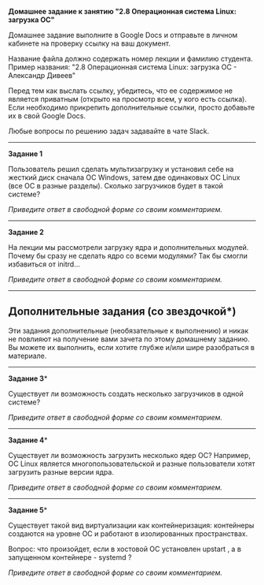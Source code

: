 **Домашнее задание к занятию "2.8 Операционная система Linux: загрузка ОС"**



Домашнее задание выполните в Google Docs и отправьте в личном кабинете на проверку ссылку на ваш документ.

Название файла должно содержать номер лекции и фамилию студента. Пример названия: "2.8 Операционная система Linux: загрузка ОС - Александр Дивеев"

Перед тем как выслать ссылку, убедитесь, что ее содержимое не является приватным (открыто на просмотр всем, у кого есть ссылка). Если необходимо прикрепить дополнительные ссылки, просто добавьте их в свой Google Docs.

Любые вопросы по решению задач задавайте в чате Slack.

------

**Задание 1**

Пользователь решил сделать мультизагрузку и установил себе на жесткий диск сначала ОС Windows, затем две одинаковых ОС Linux (все ОС в разные разделы). Сколько загрузчиков будет в такой системе?

*Приведите ответ в свободной форме со своим комментарием.*

------

**Задание 2**

На лекции мы рассмотрели загрузку ядра и дополнительных модулей. Почему бы сразу не сделать ядро со всеми модулями? Так бы смогли избавиться от initrd...

*Приведите ответ в свободной форме со своим комментарием.*

------

## Дополнительные задания (со звездочкой*)

Эти задания дополнительные (необязательные к выполнению) и никак не повлияют на получение вами зачета по этому домашнему заданию. Вы можете их выполнить, если хотите глубже и/или шире разобраться в материале.

------

**Задание 3***

Существует ли возможность создать несколько загрузчиков в одной системе?

*Приведите ответ в свободной форме со своим комментарием.*

------

**Задание 4***

Существует ли возможность загрузить несколько ядер ОС? Например, ОС Linux является многопользовательской и разные пользователи хотят загрузить разные версии ядра.

*Приведите ответ в свободной форме со своим комментарием.*

------

**Задание 5***

Существует такой вид виртуализации как контейнеризация: контейнеры создаются на уровне ОС и работают в изолированных пространствах.

Вопрос: что произойдет, если в хостовой ОС установлен upstart , а в запущенном контейнере - systemd ?

*Приведите ответ в свободной форме со своим комментарием.*



